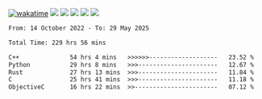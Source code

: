 [![wakatime](https://wakatime.com/badge/user/368879df-dc38-4b1a-86c4-8a2054a0e074.svg)](https://wakatime.com/@368879df-dc38-4b1a-86c4-8a2054a0e074)
<img src="https://img.shields.io/badge/Windows-0078D6?style=flat&logo=Windows&logoColor=white">
<img src="https://img.shields.io/badge/IntelliJ_IDEA-000000.svg?style=flat&logo=IntelliJ-IDEA&logoColor=white">
<img src="https://img.shields.io/badge/CLion-000000.svg?style=flat&logo=CLion&logoColor=white">
<img src="https://img.shields.io/badge/Visual_Studio_Code-007ACC?style=flat&logo=Visual-Studio-Code&logoColor=white">
<img src="https://img.shields.io/badge/Discord-5865F2?label=kano42&style=flat&logo=discord&logoColor=white">
<br>


<!--START_SECTION:waka-->

```txt
From: 14 October 2022 - To: 29 May 2025

Total Time: 229 hrs 56 mins

C++              54 hrs 4 mins   >>>>>>-------------------   23.52 %
Python           29 hrs 8 mins   >>>----------------------   12.67 %
Rust             27 hrs 13 mins  >>>----------------------   11.84 %
C                25 hrs 41 mins  >>>----------------------   11.18 %
ObjectiveC       16 hrs 22 mins  >>-----------------------   07.12 %
```

<!--END_SECTION:waka-->
